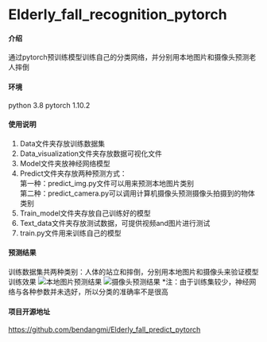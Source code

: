 # Elderly_fall_recognition_pytorch

#### 介绍
通过pytorch预训练模型训练自己的分类网络，并分别用本地图片和摄像头预测老人摔倒

#### 环境
python 3.8
pytorch 1.10.2


#### 使用说明

1. Data文件夹存放训练数据集
2. Data_visualization文件夹存放数据可视化文件
3. Model文件夹放神经网络模型
4. Predict文件夹存放两种预测方式： </br>
   第一种：predict_img.py文件可以用来预测本地图片类别</br>
   第二种：predict_camera.py可以调用计算机摄像头预测摄像头拍摄到的物体类别
5. Train_model文件夹存放自己训练好的模型
6. Text_data文件夹存放测试数据，可提供视频and图片进行测试
7. train.py文件用来训练自己的模型

#### 预测结果
训练数据集共两种类别：人体的站立和摔倒，分别用本地图片和摄像头来验证模型训练效果
![本地图片预测结果](这里填预测图片直链)
![摄像头预测结果](这里填视频预测图片直链)
*注：由于训练集较少，神经网络与各种参数并未选好，所以分类的准确率不是很高

#### 项目开源地址
https://github.com/bendangmi/Elderly_fall_predict_pytorch

